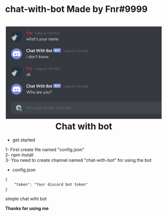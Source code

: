 # chat-with-bot Made by Fnr#9999

<h1 align="center"><img src="./img/chat-with-bot.png" width="500px"> Chat with bot</h1>

- get started

1- First create file named "config.json"<br>2- npm install<br>3- You need to create channel named "chat-with-bot" for using the bot

- config.json
```
{
    "token": "Your discord bot token"
}
```

simple chat wiht bot

**Thanks for using me**
